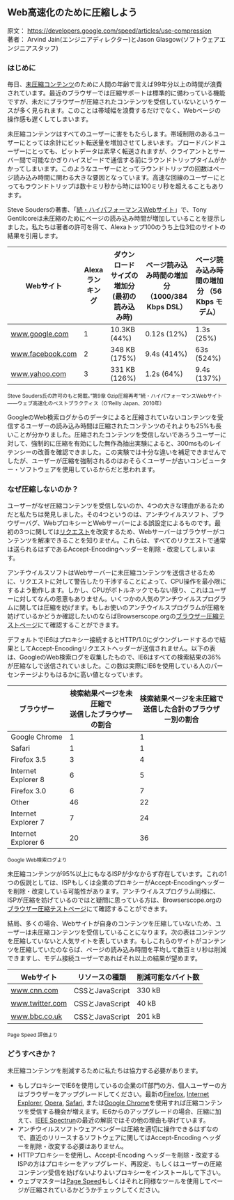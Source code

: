 ## Web高速化のために圧縮しよう

原文： <https://developers.google.com/speed/articles/use-compression>  
著者： Arvind Jain(エンジニアディレクター)とJason Glasgow(ソフトウェアエンジニアスタッフ)

### はじめに

毎日、[未圧縮コンテンツ](http://ja.wikipedia.org/wiki/%E3%83%87%E3%83%BC%E3%82%BF%E5%9C%A7%E7%B8%AE)のために人間の年齢で言えば99年分以上の時間が浪費されています。最近のブラウザーでは圧縮サポートは標準的に備わっている機能ですが、未だにブラウザーが圧縮されたコンテンツを受信していないというケースが多く見られます。このことは帯域幅を浪費するだけでなく、Webページの操作感も遅くしてしまいます。

未圧縮コンテンツはすべてのユーザーに害をもたらします。帯域制限のあるユーザーにとっては余計にビット転送量を増加させてしまいます。ブロードバンドユーザーにとっても、ビットデータは素早く転送されますが、クライアントとサーバー間で可能なかぎりハイスピードで通信する前にラウンドトリップタイムがかかってしまいます。このようなユーザーにとってラウンドトリップの回数はページ読み込み時間に関わる大きな要因となっています。高速な回線のユーザーにとってもラウンドトリップは数十ミリ秒から時には100ミリ秒を超えることもあります。

Steve Soudersの著書、「[続・ハイパフォーマンスWebサイト](http://www.oreilly.co.jp/books/9784873114460/)」で、Tony Gentilcoreは未圧縮のためにページの読み込み時間が増加していることを提示しました。私たちは著者の許可を得て、Alexaトップ100のうち上位3位のサイトの結果を引用します。

| Webサイト|Alexaランキング|ダウンロードサイズの増加分  (最初の読み込み時) | ページ読み込み時間の増加分  （1000/384 Kbps DSL） | ページ読み込み時間の増加分  （56 Kbps モデム） |
|----------------|-|-------------|-----------|------------------------|
| www.google.com   |1|10.3KB (44%)  |0.12s (12%) |1.3s (25%) |
| www.facebook.com |2|348 KB (175%) |9.4s (414%) |63s (524%) |
| www.yahoo.com    |3|331 KB (126%) |1.2s (64%)  |9.4s (137%) |

<small>Steve Souders氏の許可のもと掲載。”第9章 Gzip圧縮再考”続・ハイパフォーマンスWebサイト――ウェブ高速化のベストプラクティス（O'Reilly Japan、2010年）</small>

GoogleのWeb検索ログからのデータによると圧縮されていないコンテンツを受信するユーザーの読み込み時間は圧縮されたコンテンツのそれよりも25%も長いことが分かりました。圧縮されたコンテンツを受信しないであろうユーザーに対して、強制的に圧縮を有効にした無作為抽出実験によると、300msものレイテンシーの改善を確認できました。この実験では十分な違いを補足できませんでしたが、ユーザーが圧縮を強制されるのはおそらくユーザーが古いコンピューター・ソフトウェアを使用しているからだと思われます。

### なぜ圧縮しないのか？

ユーザーがなぜ圧縮コンテンツを受信しないのか、4つの大きな理由があるためだと私たちは発見しました。その4つというのは、アンチウイルスソフト、ブラウザーバグ、WebプロキシーとWebサーバーによる誤設定によるものです。最初の3つに関しては[リクエスト](http://en.wikipedia.org/wiki/HTTP_request#Request_message)を改変するため、Webサーバーはブラウザーがコンテンツを解凍できることを知りません。これらは、すべてのリクエストで通常は送られるはずであるAccept-Encodingヘッダーを削除・改変してしまいます。

アンチウイルスソフトはWebサーバーに未圧縮コンテンツを送信させるために、リクエストに対して警告したり干渉することによって、CPU操作を最小限にするよう動作します。しかし、CPUがボトルネックでもない限り、これはユーザーに対してなんの恩恵もありません。いくつかの人気のアンチウイルスプログラムに関しては圧縮を妨げます。もしお使いのアンチウイルスプログラムが圧縮を妨げているかどうか確認したいのならばBrowserscope.orgの[ブラウザー圧縮テストページ](http://www.browserscope.org/network/tests/gzip)にて確認することができます。

デフォルトでIE6はプロキシー接続するとHTTP/1.0にダウングレードするので結果としてAccept-Encodingリクエストヘッダーが送信されません。以下の表は、GoogleのWeb検索ログを収集したもので、IE6はすべての検索結果の36%が圧縮なしで送信されていました。この数は実際にIE6を使用している人のパーセンテージよりもはるかに高い値となっています。

|ブラウザー           | 検索結果ページを未圧縮で<br>送信したブラウザーの割合 | 検索結果ページを未圧縮で<br>送信した合計のブラウザー別の割合|
|--------------------|---|---|
|Google Chrome       |  1|  1|
|Safari              |  1|  1|
|Firefox 3.5         |  3|  4|
|Internet Explorer 8 |  6|  5|
|Firefox 3.0         |  6|  7|
|Other               | 46| 22|
|Internet Explorer 7 |  7| 24|
|Internet Explorer 6 | 20| 36|

<small>Google Web検索ログより</small>


未圧縮コンテンツが95%以上にもなるISPが少なからず存在しています。これの1つの仮説としては、ISPもしくは企業のプロキシーがAccept-Encodingヘッダーを削除・改変している可能性があります。アンチウイルスプログラム同様に、ISPが圧縮を妨げているのではと疑問に思っている方は、Browserscope.orgの[ブラウザー圧縮テストページ](http://www.browserscope.org/network/tests/gzip)にて確認することができます。


結局、多くの場合、Webサイトが自身のコンテンツを圧縮していないため、ユーザーは未圧縮コンテンツを受信していることになります。次の表はコンテンツを圧縮していないと人気サイトを表しています。もしこれらのサイトがコンテンツを圧縮していたのならば、ページの読み込み時間を平均して数百ミリ秒は削減できますし、モデム接続ユーザーであればそれ以上の結果が望めます。

Webサイト          | リソースの種類    | 削減可能なバイト数
------------------|-----------------|-----------------
www.cnn.com       | CSSとJavaScript | 330 kB
www.twitter.com   | CSSとJavaScript |  40 kB
www.bbc.co.uk     | CSSとJavaScript | 201 kB
<small>Page Speed 評価より</small>

### どうすべきか？

未圧縮コンテンツを削減するために私たちは協力する必要があります。

+ もしプロキシーでIE6を使用しているの企業のIT部門の方、個人ユーザーの方はブラウザーをアップグレードしてください。最新の[Firefox](http://www.mozilla.jp/firefox/), [Internet Explorer](http://windows.microsoft.com/ja-JP/internet-explorer/products/ie/home), [Opera](http://jp.opera.com/), [Safari](http://www.apple.com/jp/safari/), または[Google Chrome](http://www.google.com/chrome/intl/ja/landing.html)を使用すれば圧縮コンテンツを受信する機会が増えます。IE6からのアップグレードの場合、圧縮に加えて、[IEEE Spectrun](http://spectrum.ieee.org/telecom/internet/we-come-to-bury-ie6)の最近の解説ではその他の理由も挙げています。
+ アンチウイルスソフトウェアベンダーは圧縮を適切に操作できるはずなので、直近のリリースするソフトウェアに関してはAccept-Encoding ヘッダーを削除・改変する必要はありません。
+ HTTPプロキシーを使用し、Accept-Encoding ヘッダーを削除・改変するISPの方はプロキシーをアップグレード、再設定、もしくはユーザーの圧縮コンテンツ受信を妨げないよりよいプロキシーをインストールして下さい。
+ ウェブマスターは[Page Speed](https://developers.google.com/speed/pagespeed/)もしくはそれと同様なツールを使用してページが圧縮されているかどうかチェックしてください。
